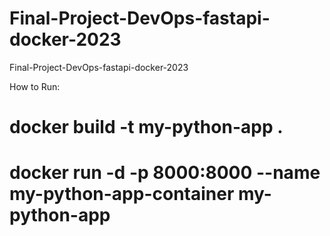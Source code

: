 # Final-Project-DevOps-fastapi-docker-2023
Final-Project-DevOps-fastapi-docker-2023

How to Run:

# docker build -t my-python-app .
# docker run -d -p 8000:8000 --name my-python-app-container my-python-app
